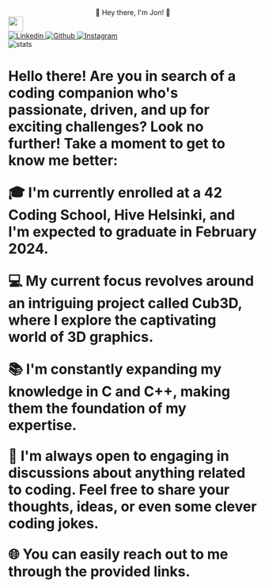 <div align="center">
🌟 Hey there, I'm Jon! 🌟
</div>
<img src="https://media.giphy.com/media/hvRJCLFzcasrR4ia7z/giphy.gif" width="30px">
	<div id="badges">
		<a href="https://linkedin.com/in/jonni-le">
			<img alt="Linkedin" src="https://img.shields.io/badge/Linkedin-blue?style=for-the-badge&logo=linkedin&logoColor=white"/>
		</a>
		<a href="https://github.com/jontssu/">
			<img alt="Github" src="https://img.shields.io/badge/Github-black?style=for-the-badge&logo=github&logoColor=white"/>
		</a>
		<a href="https://www.instagram.com/jontssu/">
			<img alt="Instagram" src="https://img.shields.io/badge/Instagram-orange?style=for-the-badge&logo=instagram&logoColor=white"/>
		</a>
	</div>
	<img alt="stats" src="https://komarev.com/ghpvc/?username=jontssu&style=flat-square&color=blue"/>
	<h1>
</div>

Hello there! Are you in search of a coding companion who's passionate, driven, and up for exciting challenges? Look no further! Take a moment to get to know me better:

🎓 I'm currently enrolled at a 42 Coding School, Hive Helsinki, and I'm expected to graduate in February 2024.

💻 My current focus revolves around an intriguing project called Cub3D, where I explore the captivating world of 3D graphics.

📚 I'm constantly expanding my knowledge in C and C++, making them the foundation of my expertise.

💬 I'm always open to engaging in discussions about anything related to coding. Feel free to share your thoughts, ideas, or even some clever coding jokes.

🌐 You can easily reach out to me through the provided links.
